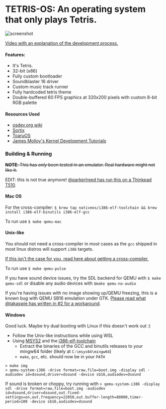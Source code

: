 # TETRIS-OS: An operating system that only plays Tetris.

![screenshot](images/0.png)

[Video with an explanation of the development process.](https://www.youtube.com/watch?v=FaILnmUYS_U)

#### Features:
- It's Tetris.
- 32-bit (x86)
- Fully custom bootloader
- Soundblaster 16 driver
- Custom music track runner
- Fully hardcoded tetris theme
- Double-buffered 60 FPS graphics at 320x200 pixels with custom 8-bit RGB palette

#### Resources Used
- [osdev.org wiki](https://wiki.osdev.org/Main_Page)
- [Sortix](https://sortix.org)
- [ToaruOS](https://toaruos.org)
- [James Molloy's Kernel Development Tutorials](http://www.jamesmolloy.co.uk/tutorial_html/)

### Building & Running
~~**NOTE**: This has *only* been tested in an emulator. Real hardware might not like it.~~

 EDIT: this is not true anymore! [@parkerlreed has run this on a Thinkpad T510](https://github.com/jdah/tetris-os/issues/5#issuecomment-824507979).

#### Mac OS
For the cross-compiler: `$ brew tap nativeos/i386-elf-toolchain && brew install i386-elf-binutils i386-elf-gcc`

To run use `$ make qemu-mac`

#### Unix-like
You should not need a cross-compiler in *most* cases as the `gcc` shipped in most linux distros will support `i386` targets.

[If this isn't the case for you, read here about getting a cross-compiler.](https://wiki.osdev.org/GCC_Cross-Compiler)

To run use `$ make qemu-pulse`

If you have sound device issues, try the SDL backend for QEMU with `$ make qemu-sdl` or disable any audio devices with `$make qemu-no-audio`

If you're having issues with no image showing up/QEMU freezing, this is a known bug with QEMU SB16 emulation under GTK. [Please read what @takaswie has written in #2 for a workaround](https://github.com/jdah/tetris-os/issues/2#issuecomment-824773889).

#### Windows

Good luck. Maybe try dual booting with Linux if this doesn't work out :)

- Follow the Unix-like instructions while using WSL 
- Using  [MSYS2](https://www.msys2.org/) and the [i386-elf-toolchain](https://github.com/nativeos/i386-elf-toolchain/releases)
  - Extract the binaries of the GCC and binutils releases to your mingw64 folder (likely at `C:\msys64\mingw64`)
  - `make`, `gcc`, etc. should now be in your `PATH`

```
> make img
> qemu-system-i386 -drive format=raw,file=boot.img -display sdl -audiodev id=dsound,driver=dsound -device sb16,audiodev=dsound
```

If sound is broken or choppy, try running with  `> qemu-system-i386 -display sdl -drive format=raw,file=boot.img -audiodev id=dsound,driver=dsound,out.fixed-settings=on,out.frequency=22050,out.buffer-length=80000,timer-period=100 -device sb16,audiodev=dsound`
